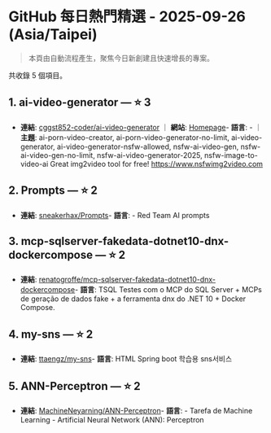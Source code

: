# GitHub 每日熱門精選 - 2025-09-26 (Asia/Taipei)

> 本頁由自動流程產生，聚焦今日新創建且快速增長的專案。

共收錄 5 個項目。

## 1. ai-video-generator — ⭐ 3

- **連結**: [cggst852-coder/ai-video-generator](https://github.com/cggst852-coder/ai-video-generator) ｜ **網站**: [Homepage](https://www.nsfwimg2video.com/ai-image-to-video)- **語言**: - ｜ **主題**: ai-porn-video-creator, ai-porn-video-generator-no-limit, ai-video-generator, ai-video-generator-nsfw-allowed, nsfw-ai-video-gen, nsfw-ai-video-gen-no-limit, nsfw-ai-video-generator-2025, nsfw-image-to-video-ai
Great img2video tool for free! https://www.nsfwimg2video.com

## 2. Prompts — ⭐ 2

- **連結**: [sneakerhax/Prompts](https://github.com/sneakerhax/Prompts)- **語言**: -
Red Team AI prompts

## 3. mcp-sqlserver-fakedata-dotnet10-dnx-dockercompose — ⭐ 2

- **連結**: [renatogroffe/mcp-sqlserver-fakedata-dotnet10-dnx-dockercompose](https://github.com/renatogroffe/mcp-sqlserver-fakedata-dotnet10-dnx-dockercompose)- **語言**: TSQL
Testes com o MCP do SQL Server + MCPs de geração de dados fake + a ferramenta dnx do .NET 10 + Docker Compose.

## 4. my-sns — ⭐ 2

- **連結**: [ttaengz/my-sns](https://github.com/ttaengz/my-sns)- **語言**: HTML
Spring boot 학습용 sns서비스

## 5. ANN-Perceptron — ⭐ 2

- **連結**: [MachineNeyarning/ANN-Perceptron](https://github.com/MachineNeyarning/ANN-Perceptron)- **語言**: -
Tarefa de Machine Learning - Artificial Neural Network (ANN): Perceptron



